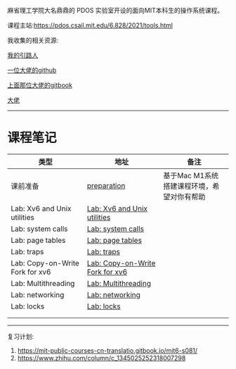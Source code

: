 麻省理工学院大名鼎鼎的 PDOS 实验室开设的面向MIT本科生的操作系统课程。

课程主站:https://pdos.csail.mit.edu/6.828/2021/tools.html

我收集的相关资源:

[我的引路人](https://0xffff.one/d/1085-mit6-s081-operating-system-engineering-cao-zuo-xi-tong-she-ji-ke-cheng-jie-shao)

[一位大佬的github](https://github.com/huihongxiao/MIT6.S081)

[上面那位大佬的gitbook](https://mit-public-courses-cn-translatio.gitbook.io/mit6-s081/)

[大佬](https://www.cnblogs.com/weijunji/tag/XV6/)

----

# 课程笔记

| 类型                            | 地址                                                         | 备注                                       |
| ------------------------------- | ------------------------------------------------------------ | ------------------------------------------ |
| 课前准备                        | [preparation](https://github.com/Yefangbiao/MIT6.s081-xv6-labs-2021/blob/master/note/preparation.md) | 基于Mac M1系统搭建课程环境，希望对你有帮助 |
| Lab: Xv6 and Unix utilities     | [Lab: Xv6 and Unix utilities](https://github.com/Yefangbiao/MIT6.s081-xv6-labs-2021/blob/master/note/Lab:%20Xv6%20and%20Unix%20utilities.md) |                                            |
| Lab: system calls               | [Lab: system calls](https://github.com/Yefangbiao/MIT6.s081-xv6-labs-2021/blob/master/note/Lab:%20system%20calls.md) |                                            |
| Lab: page tables                | [Lab: page tables](https://github.com/Yefangbiao/MIT6.s081-xv6-labs-2021/blob/master/note/Lab:%20page%20tables.md) |                                            |
| Lab: traps                      | [Lab: traps](https://github.com/Yefangbiao/MIT6.s081-xv6-labs-2021/blob/master/note/Lab:%20traps.md) |                                            |
| Lab: Copy-on-Write Fork for xv6 | [Lab: Copy-on-Write Fork for xv6](https://github.com/Yefangbiao/MIT6.s081-xv6-labs-2021/blob/master/note/Lab:%20Copy-on-Write%20Fork%20for%20xv6.md) |                                            |
| Lab: Multithreading             | [Lab: Multithreading](https://github.com/Yefangbiao/MIT6.s081-xv6-labs-2021/blob/master/note/Lab:%20Multithreading.md) |                                            |
| Lab: networking                 | [Lab: networking](https://github.com/Yefangbiao/MIT6.s081-xv6-labs-2021/blob/master/note/Lab:%20networking.md) |                                            |
| Lab: locks                      | [Lab: locks](https://github.com/Yefangbiao/MIT6.s081-xv6-labs-2021/blob/master/note/Lab:%20locks.md) |                                            |
|                                 |                                                              |                                            |
|                                 |                                                              |                                            |


----

复习计划:
1. https://mit-public-courses-cn-translatio.gitbook.io/mit6-s081/
2. https://www.zhihu.com/column/c_1345025252318007298